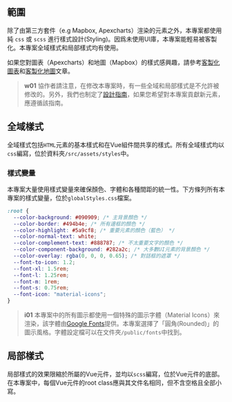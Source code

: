 ## 範圍
除了由第三方套件（e.g Mapbox, Apexcharts）渲染的元素之外，本專案都使用純 `css` 或 `scss` 進行樣式設計(Styling)。因爲未使用UI庫，本專案能輕易被客製化。本專案全域樣式和局部樣式均有使用。

如果您對圖表（Apexcharts）和地圖（Mapbox）的樣式感興趣，請參考[客製化圖表](/front-end/custom-charts)和[客製化地圖](/front-end/custom-charts)文章。

>**w01**
>協作者請注意，在修改本專案時，有一些全域和局部樣式是不允許被修改的。另外，我們也制定了[設計指南](/front-end/design-guide)，如果您希望對本專案貢獻新元素，應遵循該指南。

## 全域樣式
全域樣式包括`HTML`元素的基本樣式和在Vue組件間共享的樣式。所有全域樣式均以`css`編寫，位於資料夾`/src/assets/styles`中。

### 樣式變量
本專案大量使用樣式變量來確保顏色、字體和各種間距的統一性。下方條列所有本專案的樣式變量，位於`globalStyles.css`檔案。

```css
:root {
  --color-background: #090909; /* 主背景顏色 */
  --color-border: #494b4e; /* 所有邊框的顏色 */
  --color-highlight: #5a9cf8; /* 重要元素的顏色（藍色） */
  --color-normal-text: white;
  --color-complement-text: #888787; /* 不太重要文字的顏色 */
  --color-component-background: #282a2c; /* 大多數UI元素的背景顏色 */
  --color-overlay: rgba(0, 0, 0, 0.65); /* 對話框的遮罩 */
  --font-to-icon: 1.2;
  --font-xl: 1.5rem;
  --font-l: 1.25rem;
  --font-m: 1rem;
  --font-s: 0.75rem;
  --font-icon: "material-icons";
}
```

>**i01**
>本專案中的所有圖示都使用一個特殊的圖示字體（Material Icons）來渲染，該字體由[Google Fonts](https://fonts.google.com/icons?icon.style=Rounded&icon.set=Material+Icons)提供。本專案選擇了「圓角(Rounded)」的圖示風格。字體設定檔可以在文件夾`/public/fonts`中找到。

## 局部樣式
局部樣式的效果限縮於所屬的Vue元件，並均以`scss`編寫，位於Vue元件的底部。在本專案中，每個Vue元件的root class應與其文件名相同，但不含空格且全部小寫。
